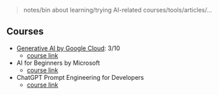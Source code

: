 > notes/bin about learning/trying AI-related courses/tools/articles/...

## Courses

- [Generative AI by Google Cloud](./generative-ai-google-cloud/README.md): 3/10
  - [course link](https://www.cloudskillsboost.google/journeys/118)
- AI for Beginners by Microsoft
  - [course link](https://microsoft.github.io/AI-For-Beginners/)
- ChatGPT Prompt Engineering for Developers
  - [course link](https://www.deeplearning.ai/short-courses/chatgpt-prompt-engineering-for-developers/)
